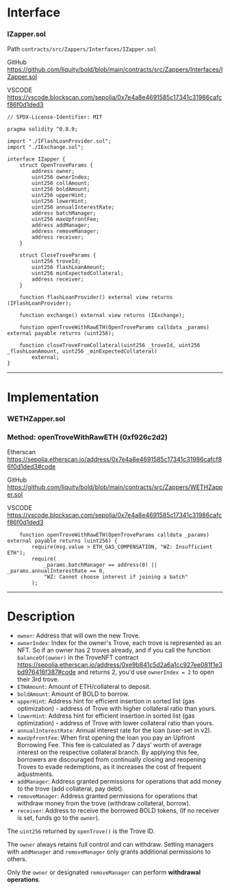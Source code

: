 # Interface

### IZapper.sol

Path `contracts/src/Zappers/Interfaces/IZapper.sol`

GitHub https://github.com/liquity/bold/blob/main/contracts/src/Zappers/Interfaces/IZapper.sol

VSCODE https://vscode.blockscan.com/sepolia/0x7e4a8e4691585c17341c31986cafcf86f0d1ded3

```solidity
// SPDX-License-Identifier: MIT

pragma solidity ^0.8.0;

import "./IFlashLoanProvider.sol";
import "./IExchange.sol";

interface IZapper {
    struct OpenTroveParams {
        address owner;
        uint256 ownerIndex;
        uint256 collAmount;
        uint256 boldAmount;
        uint256 upperHint;
        uint256 lowerHint;
        uint256 annualInterestRate;
        address batchManager;
        uint256 maxUpfrontFee;
        address addManager;
        address removeManager;
        address receiver;
    }

    struct CloseTroveParams {
        uint256 troveId;
        uint256 flashLoanAmount;
        uint256 minExpectedCollateral;
        address receiver;
    }

    function flashLoanProvider() external view returns (IFlashLoanProvider);

    function exchange() external view returns (IExchange);

    function openTroveWithRawETH(OpenTroveParams calldata _params) external payable returns (uint256);

    function closeTroveFromCollateral(uint256 _troveId, uint256 _flashLoanAmount, uint256 _minExpectedCollateral)
        external;
}

```

---

# Implementation

### WETHZapper.sol

### Method: openTroveWithRawETH (0xf926c2d2)

Etherscan https://sepolia.etherscan.io/address/0x7e4a8e4691585c17341c31986cafcf86f0d1ded3#code

GitHub https://github.com/liquity/bold/blob/main/contracts/src/Zappers/WETHZapper.sol

VSCODE https://vscode.blockscan.com/sepolia/0x7e4a8e4691585c17341c31986cafcf86f0d1ded3

```solidity
    function openTroveWithRawETH(OpenTroveParams calldata _params) external payable returns (uint256) {
        require(msg.value > ETH_GAS_COMPENSATION, "WZ: Insufficient ETH");
        require(
            _params.batchManager == address(0) || _params.annualInterestRate == 0,
            "WZ: Cannot choose interest if joining a batch"
        );
```

---

# Description

- `owner`: Address that will own the new Trove.
- `ownerIndex`: Index for the owner's Trove, each trove is represented as an NFT. So if an owner has 2 troves already, and if you call the function `balanceOf(owner)` in the TroveNFT contract https://sepolia.etherscan.io/address/0xe9b841c5d2a6a1cc927ee081f1e3bd976416f387#code and returns 2, you'd use `ownerIndex = 2` to open their 3rd trove.
- `ETHAmount`: Amount of ETH/collateral to deposit.
- `boldAmount`: Amount of BOLD to borrow.
- `upperHint`: Address hint for efficient insertion in sorted list (gas optimization) - address of Trove with higher collateral ratio than yours.
- `lowerHint`: Address hint for efficient insertion in sorted list (gas optimization) - address of Trove with lower collateral ratio than yours.
- `annualInterestRate`: Annual interest rate for the loan (user-set in v2). 
- `maxUpfrontFee`: When first opening the loan you pay an Upfront Borrowing Fee. This fee is calculated as 7 days’ worth of average interest on the respective collateral branch. By applying this fee, borrowers are discouraged from continually closing and reopening Troves to evade redemptions, as it increases the cost of frequent adjustments.
- `addManager`: Address granted permissions for operations that add money to the trove (add collateral, pay debt).
- `removeManager`: Address granted permissions for operations that withdraw money from the trove (withdraw collateral, borrow).
- `receiver`: Address to receive the borrowed BOLD tokens, (If no receiver is set, funds go to the `owner`).

The `uint256` returned by `openTrove()` is the Trove ID.

The `owner` always retains full control and can withdraw. Setting managers with `addManager` and `removeManager` only grants additional permissions to others.

Only the `owner` or designated `removeManager` can perform **withdrawal operations**.
